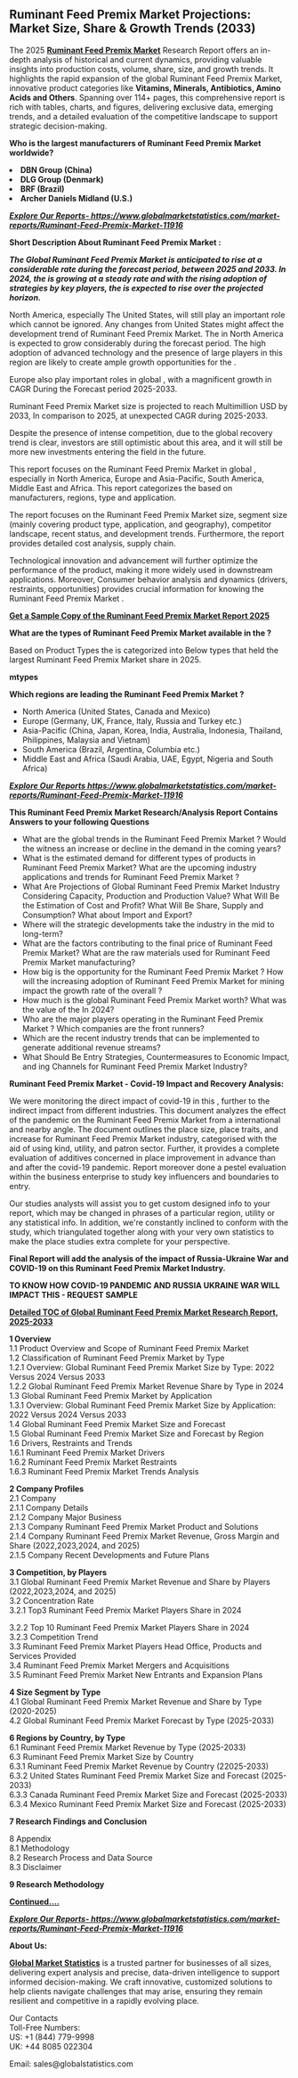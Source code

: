 <h2>Ruminant Feed Premix Market Projections: Market Size, Share & Growth Trends (2033)</h2><p>The 2025 <strong><a href="https://www.globalmarketstatistics.com/market-reports/Ruminant-Feed-Premix-Market-11916">Ruminant Feed Premix Market</a></strong> Research Report offers an in-depth analysis of historical and current dynamics, providing valuable insights into production costs, volume, share, size, and growth trends. It highlights the rapid expansion of the global Ruminant Feed Premix Market, innovative product categories like <strong>Vitamins, Minerals, Antibiotics, Amino Acids and Others</strong>. Spanning over 114+ pages, this comprehensive report is rich with tables, charts, and figures, delivering exclusive data, emerging trends, and a detailed evaluation of the competitive landscape to support strategic decision-making.</p><p><strong>Who is the largest manufacturers of Ruminant Feed Premix Market worldwide?</strong></p><p><strong><li>DBN Group (China)<li>DLG Group (Denmark)<li>BRF (Brazil)<li>Archer Daniels Midland (U.S.)</strong></p><p><strong><em><a href="https://www.globalmarketstatistics.com/market-reports/Ruminant-Feed-Premix-Market-11916">Explore Our Reports-&nbsp;https://www.globalmarketstatistics.com/market-reports/Ruminant-Feed-Premix-Market-11916</a></em></strong></p><p><strong>Short Description About Ruminant Feed Premix Market :</strong></p><p><strong><em>The Global Ruminant Feed Premix Market is anticipated to rise at a considerable rate during the forecast period, between 2025 and 2033. In 2024, the is growing at a steady rate and with the rising adoption of strategies by key players, the is expected to rise over the projected horizon.</em></strong></p><p>North America, especially The United States, will still play an important role which cannot be ignored. Any changes from United States might affect the development trend of Ruminant Feed Premix Market. The in North America is expected to grow considerably during the forecast period. The high adoption of advanced technology and the presence of large players in this region are likely to create ample growth opportunities for the .</p><p>Europe also play important roles in global , with a magnificent growth in CAGR During the Forecast period 2025-2033.</p><p>Ruminant Feed Premix Market size is projected to reach Multimillion USD by 2033, In comparison to 2025, at unexpected CAGR during 2025-2033.</p><p>Despite the presence of intense competition, due to the global recovery trend is clear, investors are still optimistic about this area, and it will still be more new investments entering the field in the future.</p><p>This report focuses on the Ruminant Feed Premix Market in global , especially in North America, Europe and Asia-Pacific, South America, Middle East and Africa. This report categorizes the based on manufacturers, regions, type and application.</p><p>The report focuses on the Ruminant Feed Premix Market size, segment size (mainly covering product type, application, and geography), competitor landscape, recent status, and development trends. Furthermore, the report provides detailed cost analysis, supply chain.</p><p>Technological innovation and advancement will further optimize the performance of the product, making it more widely used in downstream applications. Moreover, Consumer behavior analysis and dynamics (drivers, restraints, opportunities) provides crucial information for knowing the Ruminant Feed Premix Market .</p><p><strong><a href="https://www.globalmarketstatistics.com/market-reports/Ruminant-Feed-Premix-Market-11916">Get a Sample Copy of the Ruminant Feed Premix Market Report 2025</a></strong></p><p><strong>What are the types of Ruminant Feed Premix Market available in the ?</strong></p><p>Based on Product Types the is categorized into Below types that held the largest Ruminant Feed Premix Market share in 2025.</p><p><strong>mtypes</strong></p><p><strong>Which regions are leading the Ruminant Feed Premix Market ?</strong></p><ul><li>North America (United States, Canada and Mexico)</li><li>Europe (Germany, UK, France, Italy, Russia and Turkey etc.)</li><li>Asia-Pacific (China, Japan, Korea, India, Australia, Indonesia, Thailand, Philippines, Malaysia and Vietnam)</li><li>South America (Brazil, Argentina, Columbia etc.)</li><li>Middle East and Africa (Saudi Arabia, UAE, Egypt, Nigeria and South Africa)</li></ul><p><strong><em><a href="https://www.globalmarketstatistics.com/market-reports/Ruminant-Feed-Premix-Market-11916">Explore Our Reports https://www.globalmarketstatistics.com/market-reports/Ruminant-Feed-Premix-Market-11916</a></em></strong></p><p><strong>This Ruminant Feed Premix Market Research/Analysis Report Contains Answers to your following Questions</strong></p><ul><li>What are the global trends in the Ruminant Feed Premix Market ? Would the witness an increase or decline in the demand in the coming years?</li><li>What is the estimated demand for different types of products in Ruminant Feed Premix Market? What are the upcoming industry applications and trends for Ruminant Feed Premix Market ?</li><li>What Are Projections of Global Ruminant Feed Premix Market Industry Considering Capacity, Production and Production Value? What Will Be the Estimation of Cost and Profit? What Will Be Share, Supply and Consumption? What about Import and Export?</li><li>Where will the strategic developments take the industry in the mid to long-term?</li><li>What are the factors contributing to the final price of Ruminant Feed Premix Market? What are the raw materials used for Ruminant Feed Premix Market manufacturing?</li><li>How big is the opportunity for the Ruminant Feed Premix Market ? How will the increasing adoption of Ruminant Feed Premix Market for mining impact the growth rate of the overall ?</li><li>How much is the global Ruminant Feed Premix Market worth? What was the value of the In 2024?</li><li>Who are the major players operating in the Ruminant Feed Premix Market ? Which companies are the front runners?</li><li>Which are the recent industry trends that can be implemented to generate additional revenue streams?</li><li>What Should Be Entry Strategies, Countermeasures to Economic Impact, and ing Channels for Ruminant Feed Premix Market Industry?</li></ul><p><strong>Ruminant Feed Premix Market - Covid-19 Impact and Recovery Analysis:</strong></p><p>We were monitoring the direct impact of covid-19 in this , further to the indirect impact from different industries. This document analyzes the effect of the pandemic on the Ruminant Feed Premix Market from a international and nearby angle. The document outlines the place size, place traits, and increase for Ruminant Feed Premix Market industry, categorised with the aid of using kind, utility, and patron sector. Further, it provides a complete evaluation of additives concerned in place improvement in advance than and after the covid-19 pandemic. Report moreover done a pestel evaluation within the business enterprise to study key influencers and boundaries to entry.</p><p>Our studies analysts will assist you to get custom designed info to your report, which may be changed in phrases of a particular region, utility or any statistical info. In addition, we're constantly inclined to conform with the study, which triangulated together along with your very own statistics to make the place studies extra complete for your perspective.</p><p><strong>Final Report will add the analysis of the impact of Russia-Ukraine War and COVID-19 on this Ruminant Feed Premix Market Industry.</strong></p><p><strong>TO KNOW HOW COVID-19 PANDEMIC AND RUSSIA UKRAINE WAR WILL IMPACT THIS - REQUEST SAMPLE</strong></p><p><strong><a href="https://www.globalmarketstatistics.com/market-reports/Ruminant-Feed-Premix-Market-11916">Detailed TOC of Global Ruminant Feed Premix Market Research Report, 2025-2033</a></strong></p><p><strong>1 Overview</strong><br /> 1.1 Product Overview and Scope of Ruminant Feed Premix Market<br /> 1.2 Classification of Ruminant Feed Premix Market by Type<br /> 1.2.1 Overview: Global Ruminant Feed Premix Market Size by Type: 2022 Versus 2024 Versus 2033<br /> 1.2.2 Global Ruminant Feed Premix Market Revenue Share by Type in 2024<br /> 1.3 Global Ruminant Feed Premix Market by Application<br /> 1.3.1 Overview: Global Ruminant Feed Premix Market Size by Application: 2022&nbsp;Versus 2024 Versus 2033<br /> 1.4 Global Ruminant Feed Premix Market Size and Forecast<br /> 1.5 Global Ruminant Feed Premix Market Size and Forecast by Region<br /> 1.6 Drivers, Restraints and Trends<br /> 1.6.1 Ruminant Feed Premix Market Drivers<br /> 1.6.2 Ruminant Feed Premix Market Restraints<br /> 1.6.3 Ruminant Feed Premix Market Trends Analysis</p><p><strong>2 Company Profiles</strong><br /> 2.1 Company<br /> 2.1.1 Company Details<br /> 2.1.2 Company Major Business<br /> 2.1.3 Company Ruminant Feed Premix Market Product and Solutions<br /> 2.1.4 Company Ruminant Feed Premix Market Revenue, Gross Margin and Share (2022,2023,2024, and 2025)<br /> 2.1.5 Company Recent Developments and Future Plans</p><p><strong>3 Competition, by Players</strong><br /> 3.1 Global Ruminant Feed Premix Market Revenue and Share by Players (2022,2023,2024, and 2025)<br /> 3.2 Concentration Rate<br /> 3.2.1 Top3 Ruminant Feed Premix Market Players Share in 2024</p><p>3.2.2 Top 10 Ruminant Feed Premix Market Players Share in 2024<br /> 3.2.3 Competition Trend<br /> 3.3 Ruminant Feed Premix Market Players Head Office, Products and Services Provided<br /> 3.4 Ruminant Feed Premix Market Mergers and Acquisitions<br /> 3.5 Ruminant Feed Premix Market New Entrants and Expansion Plans</p><p><strong>4 Size Segment by Type</strong><br /> 4.1 Global Ruminant Feed Premix Market Revenue and Share by Type (2020-2025)<br /> 4.2 Global Ruminant Feed Premix Market Forecast by Type (2025-2033)</p><p><strong>6 Regions by Country, by Type</strong><br /> 6.1 Ruminant Feed Premix Market Revenue by Type (2025-2033)<br /> 6.3 Ruminant Feed Premix Market Size by Country<br /> 6.3.1 Ruminant Feed Premix Market Revenue by Country (22025-2033)<br /> 6.3.2 United States Ruminant Feed Premix Market Size and Forecast (2025-2033)<br /> 6.3.3 Canada Ruminant Feed Premix Market Size and Forecast (2025-2033)<br /> 6.3.4 Mexico Ruminant Feed Premix Market Size and Forecast (2025-2033)</p><p><strong>7 Research Findings and Conclusion</strong></p><p>8 Appendix<br /> 8.1 Methodology<br /> 8.2 Research Process and Data Source<br /> 8.3 Disclaimer</p><p><strong>9 Research Methodology</strong></p><p><strong><a href="https://www.globalmarketstatistics.com/market-reports/Ruminant-Feed-Premix-Market-11916">Continued&hellip;.</a></strong></p><p><strong><em><a href="https://www.globalmarketstatistics.com/market-reports/Ruminant-Feed-Premix-Market-11916">Explore Our Reports-&nbsp;https://www.globalmarketstatistics.com/market-reports/Ruminant-Feed-Premix-Market-11916</a></em></strong></p><p><strong>About Us:</strong></p><p><strong><a href="https://www.globalmarketstatistics.com/">Global Market Statistics</a></strong> is a trusted partner for businesses of all sizes, delivering expert analysis and precise, data-driven intelligence to support informed decision-making. We craft innovative, customized solutions to help clients navigate challenges that may arise, ensuring they remain resilient and competitive in a rapidly evolving place.</p><p>Our Contacts<br /> Toll-Free Numbers:<br /> US: +1 (844) 779-9998<br /> UK: +44 8085 022304</p><p>Email: sales@globalstatistics.com</p>
